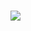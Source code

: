 <h1 id="header">
   <img src="https://readme-typing-svg.herokuapp.com?font=Roboto&color=1833FF&size=35&center=true&vCenter=true&lines=Ben%2C+Smith;Barxells;Barx;Boris%2C+Johnson%2C+II">
</h1>
